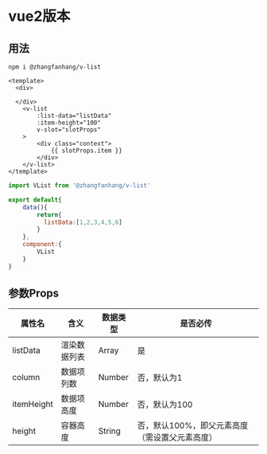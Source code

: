 # vue2版本

## 用法

```shell
npm i @zhangfanhang/v-list
```

```vue
<template>
  <div>
    
  </div>
    <v-list
        :list-data="listData"
        :item-height="100"
        v-slot="slotProps"
    >
        <div class="context">
            {{ slotProps.item }}
        </div>
    </v-list>
</template>
```

```js
import VList from '@zhangfanhang/v-list'

export default{
    data(){
        return{
          listData:[1,2,3,4,5,6]
        }
    },
    component:{
        VList
    }
}
```



## 参数Props

| 属性名     | 含义         | 数据类型 | 是否必传                                       |
| ---------- | ------------ | -------- | ---------------------------------------------- |
| listData   | 渲染数据列表 | Array    | 是                                             |
| column     | 数据项列数   | Number   | 否，默认为1                                    |
| itemHeight | 数据项高度   | Number   | 否，默认为100                                  |
| height     | 容器高度     | String   | 否，默认100%，即父元素高度（需设置父元素高度） |

